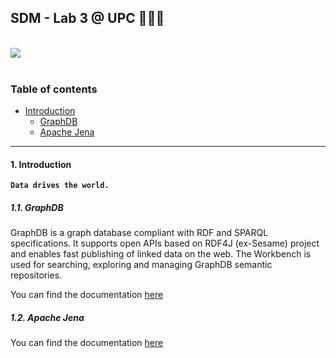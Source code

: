 ## SDM - Lab 3 @ UPC 👨🏻‍💻

</br>

<div>
  <a href="https://open.vscode.dev/mohammadzainabbas/SDM-Lab-3" target="_blank" style="cursor: pointer;"> 
    <img src="https://open.vscode.dev/badges/open-in-vscode.svg" style="cursor: pointer;"/>
  </a>
</div>

</br>

### Table of contents

- [Introduction](#introduction)
  * [GraphDB](#graph-db)
  * [Apache Jena](#apache-jena)

---

<a id="introduction" />

#### 1. Introduction

__`Data drives the world.`__ 


<a id="graph-db" />

##### 1.1. GraphDB

GraphDB is a graph database compliant with RDF and SPARQL specifications. It supports open APIs based on RDF4J (ex-Sesame) project and enables fast publishing of linked data on the web. The Workbench is used for searching, exploring and managing GraphDB semantic repositories.

You can find the documentation [here](https://graphdb.ontotext.com/documentation/free/)


<a id="apache-jena" />

##### 1.2. Apache Jena

You can find the documentation [here](https://jena.apache.org/documentation/javadoc/jena/org/apache/jena/package-summary.html)

